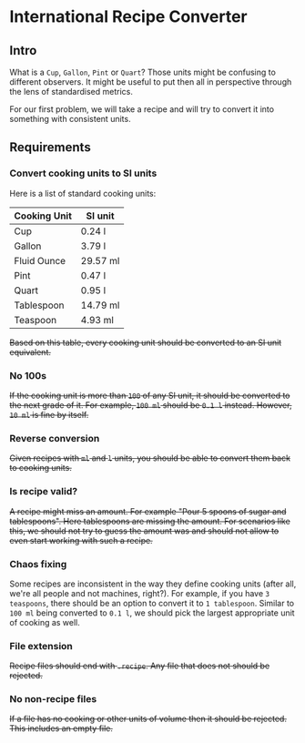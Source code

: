 # International Recipe Converter
## Intro
What is a `Cup`, `Gallon`, `Pint` or `Quart`? Those units might be confusing to different observers. It might be useful to put then all in perspective through the lens of standardised metrics.

For our first problem, we will take a recipe and will try to convert it into something with consistent units.

## Requirements
### Convert cooking units to SI units
Here is a list of standard cooking units:

Cooking Unit|SI unit
---|---
Cup|0.24 l
Gallon|3.79 l
Fluid Ounce|29.57 ml
Pint|0.47 l
Quart|0.95 l
Tablespoon|14.79 ml
Teaspoon|4.93 ml

~~Based on this table, every cooking unit should be converted to an SI unit equivalent.~~

### No 100s
~~If the cooking unit is more than `100` of any SI unit, it should be converted to the next grade of it. For example, `100 ml` should be `0.1 l` instead. However, `10 ml` is fine by itself.~~

### Reverse conversion
~~Given recipes with `ml` and `l` units, you should be able to convert them back to cooking units.~~

### Is recipe valid?
~~A recipe might miss an amount. For example "Pour 5 spoons of sugar and tablespoons". Here tablespoons are missing the amount. For scenarios like this, we should not try to guess the amount was and should not allow to even start working with such a recipe.~~

### Chaos fixing
Some recipes are inconsistent in the way they define cooking units (after all, we're all people and not machines, right?). For example, if you have `3 teaspoons`, there should be an option to convert it to `1 tablespoon`. Similar to `100 ml` being converted to `0.1 l`, we should pick the largest appropriate unit of cooking as well.

### File extension
~~Recipe files should end with `.recipe`. Any file that does not should be rejected.~~

### No non-recipe files
~~If a file has no cooking or other units of volume then it should be rejected. This includes an empty file.~~